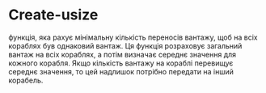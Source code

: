 # Create-usize
функція, яка рахує мінімальну кількість переносів вантажу, щоб на всіх кораблях був однаковий вантаж. Ця функція розраховує загальний вантаж на всіх кораблях, а потім визначає середнє значення для кожного корабля. Якщо кількість вантажу на кораблі перевищує середнє значення, то цей надлишок потрібно передати на інший корабель. 
